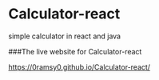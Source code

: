 # Calculator-react
simple calculator in react and java


###The live website for Calculator-react

  https://0ramsy0.github.io/Calculator-react/
